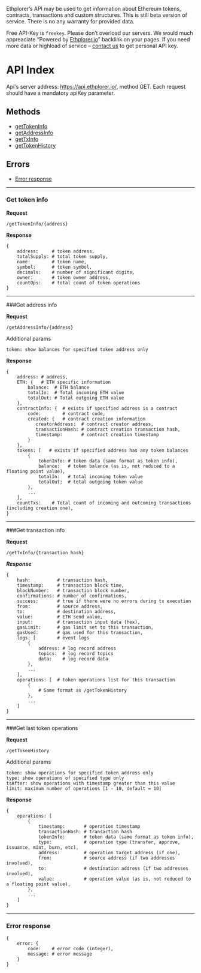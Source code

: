 Ethplorer’s API may be used to get information about Ethereum tokens, contracts, transactions and custom structures. This is still beta version of service. There is no any warranty for provided data.

Free API-Key is `freekey`. Please don’t overload our servers. We would much appreaciate “Powered by [Ethplorer.io](https://ethplorer.io)” backlink on your pages.
If you need more data or highload of service – [contact us](mailto:support@ethplorer.io) to get personal API key. 

# API Index
Api's server address: https://api.ethplorer.io/, method GET.
Each request should have a mandatory apiKey parameter.

## Methods

* [getTokenInfo](#get-token-info)
* [getAddressInfo](#get-address-info)
* [getTxInfo](#get-transaction-info)
* [getTokenHistory](#get-last-token-operations)

## Errors

* [Error response](#error-response)

***

### Get token info

**Request**

    /getTokenInfo/{address}

**Response**

    {
        address:     # token address,
        totalSupply: # total token supply,
        name:        # token name,
        symbol:      # token symbol,
        decimals:    # number of significant digits,
        owner:       # token owner address,
        countOps:    # total count of token operations
    }

***

###Get address info

**Request**

    /getAddressInfo/{address}
Additional params

    token: show balances for specified token address only

**Response**

    {
        address: # address,
        ETH: {   # ETH specific information
            balance:  # ETH balance
            totalIn:  # Total incoming ETH value
            totalOut: # Total outgoing ETH value
        },
        contractInfo: {  # exists if specified address is a contract
            code:        # contract code,
            created: {   # contract creation information
               creatorAddress:  # contract creator address,
               transactionHash: # contract creation transaction hash,
               timestamp:       # contract creation timestamp
            }
        },
        tokens: [   # exists if specified address has any token balances
            {
                tokenInfo: # token data (same format as token info),
                balance:   # token balance (as is, not reduced to a floating point value),
                totalIn:   # total incoming token value
                totalOut:  # total outgoing token value
            },
            ...
        ],
        countTxs:    # Total count of incoming and outcoming transactions (including creation one),
    }
***

###Get transaction info

**Request**

    /getTxInfo/{transaction hash}

***Response***

    {
        hash:          # transaction hash,
        timestamp:     # transaction block time,
        blockNumber:   # transaction block number,
        confirmations: # number of confirmations,
        success:       # true if there were no errors during tx execution
        from:          # source address,
        to:            # destination address,
        value:         # ETH send value,
        input:         # transaction input data (hex),
        gasLimit:      # gas limit set to this transaction,
        gasUsed:       # gas used for this transaction,
        logs: [        # event logs
            {
                address: # log record address
                topics:  # log record topics
                data:    # log record data
            },
            ...
        ],
        operations: [  # token operations list for this transaction
            {
                # Same format as /getTokenHistory
            },
            ...
        ]
    }
***

###Get last token operations

**Request**

    /getTokenHistory

Additional params

    token: show operations for specified token address only
    type: show operations of specified type only
    tsAfter: show operations with timestamp greater than this value
    limit: maximum number of operations [1 - 10, default = 10]

**Response**

    {
        operations: [
            {
                timestamp:       # operation timestamp
                transactionHash: # transaction hash
                tokenInfo:       # token data (same format as token info),
                type:            # operation type (transfer, approve, issuance, mint, burn, etc),
                address:         # operation target address (if one),
                from:            # source address (if two addresses involved),
                to:              # destination address (if two addresses involved),
                value:           # operation value (as is, not reduced to a floating point value),
            },
            ...
        ]
    }

***

### Error response
    {
        error: {
            code:    # error code (integer),
            message: # error message
        }
    }